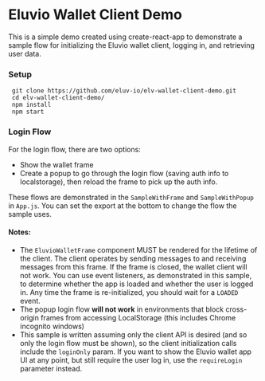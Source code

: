 # Eluvio Wallet Client Demo

This is a simple demo created using create-react-app to demonstrate a sample flow for initializing the Eluvio wallet client, logging in, and retrieving user data.

### Setup
```
 git clone https://github.com/eluv-io/elv-wallet-client-demo.git
 cd elv-wallet-client-demo/
 npm install
 npm start
```

### Login Flow

For the login flow, there are two options:
  - Show the wallet frame 
  - Create a popup to go through the login flow (saving auth info to localstorage), then reload the frame to pick up the auth info.

These flows are demonstrated in the `SampleWithFrame` and `SampleWithPopup` in `App.js`. You can set the export at the bottom to change the flow the sample uses. 

#### Notes:
- The `EluvioWalletFrame` component MUST be rendered for the lifetime of the client. The client operates by sending messages to and receiving messages from this frame. If the frame is closed, the wallet client will not work. You can use event listeners, as demonstrated in this sample, to determine whether the app is loaded and whether the user is logged in. Any time the frame is re-initialized, you should wait for a `LOADED` event.
- The popup login flow **will not work** in environments that block cross-origin frames from accessing LocalStorage (this includes Chrome incognito windows)
- This sample is written assuming only the client API is desired (and so only the login flow must be shown), so the client initialization calls include the `loginOnly` param. If you want to show the Eluvio wallet app UI at any point, but still require the user log in, use the `requireLogin` parameter instead.
